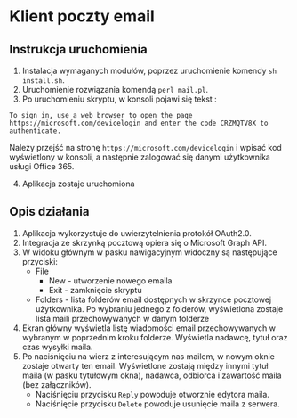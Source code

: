 # Klient poczty email

## Instrukcja uruchomienia

1. Instalacja wymaganych modułów, poprzez uruchomienie komendy `sh install.sh`.
2. Uruchomienie rozwiązania komendą `perl mail.pl`.
3. Po uruchomieniu skryptu, w konsoli pojawi się tekst :

```
To sign in, use a web browser to open the page https://microsoft.com/devicelogin and enter the code CRZMQTV8X to authenticate.
```

Należy przejść na stronę `https://microsoft.com/devicelogin` i wpisać kod wyświetlony w konsoli, a następnie zalogować się danymi użytkownika usługi Office 365.

4. Aplikacja zostaje uruchomiona

## Opis działania

1. Aplikacja wykorzystuje do uwierzytelnienia protokół OAuth2.0.
1. Integracja ze skrzynką pocztową opiera się o Microsoft Graph API.
1. W widoku głównym w pasku nawigacyjnym widoczny są następujące przyciski:
    * File
        * New - utworzenie nowego emaila
        * Exit - zamknięcie skryptu
    * Folders - lista folderów email dostępnych w skrzynce pocztowej użytkownika. Po wybraniu jednego z folderów, wyświetlona zostaje lista maili przechowywanych w danym folderze
1. Ekran główny wyświetla listę wiadomości email przechowywanych w wybranym w poprzednim kroku folderze. Wyświetla nadawcę, tytuł oraz czas wysyłki maila.
1. Po naciśnięciu na wierz z interesującym nas mailem, w nowym oknie zostaje otwarty ten email. Wyświetlone zostają między innymi tytuł maila (w pasku tytułowym okna), nadawca, odbiorca i zawartość maila (bez załączników).
    * Naciśnięciu przycisku `Reply` powoduje otworznie edytora maila.
    * Naciśnięcie przycisku `Delete` powoduje usunięcie maila z serwera.

